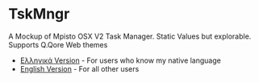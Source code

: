 # TskMngr
A Mockup of Mpisto OSX V2 Task Manager. Static Values but explorable. Supports Q.Qore Web themes

- [Ελληνικά Version](https://awikia.github.io/TskMngr/main.html) - For users who know my native language
- [English Version](https://awikia.github.io/TskMngr/main_en.html) - For all other users

